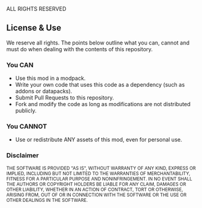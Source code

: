 ALL RIGHTS RESERVED

## License & Use
We reserve all rights. The points below outline what you can, cannot and must do when dealing with the
contents of this repository.

### You CAN
* Use this mod in a modpack.
* Write your own code that uses this code as a dependency (such as addons or datapacks).
* Submit Pull Requests to this repository.
* Fork and modify the code as long as modifications are not distributed publicly.

### You CANNOT
* Use or redistribute ANY assets of this mod, even for personal use.

### Disclaimer
<sub> 
THE SOFTWARE IS PROVIDED "AS IS", WITHOUT WARRANTY OF ANY KIND, EXPRESS OR
IMPLIED, INCLUDING BUT NOT LIMITED TO THE WARRANTIES OF MERCHANTABILITY,
FITNESS FOR A PARTICULAR PURPOSE AND NONINFRINGEMENT. IN NO EVENT SHALL THE
AUTHORS OR COPYRIGHT HOLDERS BE LIABLE FOR ANY CLAIM, DAMAGES OR OTHER
LIABILITY, WHETHER IN AN ACTION OF CONTRACT, TORT OR OTHERWISE, ARISING FROM,
OUT OF OR IN CONNECTION WITH THE SOFTWARE OR THE USE OR OTHER DEALINGS IN THE
SOFTWARE.
</sub>
